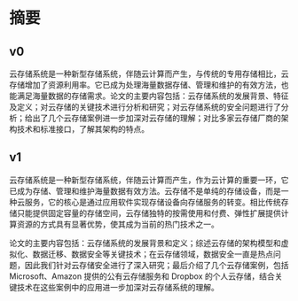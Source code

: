 # 摘要

## v0

​		云存储系统是一种新型存储系统，伴随云计算而产生，与传统的专用存储相比，云存储增加了资源利用率。它已成为处理海量数据存储、管理和维护的有效方法，也能满足海量数据的存储需求。论文的主要内容包括：云存储系统的发展背景、特征及定义；对云存储的关键技术进行分析和研究；对云存储系统的安全问题进行了分析；给出了几个云存储案例进一步加深对云存储的理解；对比多家云存储厂商的架构技术和标准接口，了解其架构的特点。



## v1

​		云存储系统是一种新型存储系统，伴随云计算而产生，作为云计算的重要一环，它已成为存储、管理和维护海量数据有效方法。云存储不是单纯的存储设备，而是一种云服务，它的核心是通过应用软件实现存储设备向存储服务的转变。相比传统存储只能提供固定容量的存储空间，云存储独特的按需使用和付费、弹性扩展提供计算资源的方式具有显著优势，使其成为当前的热门技术之一。

​		论文的主要内容包括：云存储系统的发展背景和定义；综述云存储的架构模型和虚拟化、数据迁移、数据安全等关键技术；在云存储领域，数据安全一直是热点问题，因此我们针对云存储安全进行了深入研究；最后介绍了几个云存储案例，包括 Microsoft、Amazon 提供的公有云存储服务和 Dropbox 的个人云存储，结合关键技术在这些案例中的应用进一步加深对云存储系统的理解。